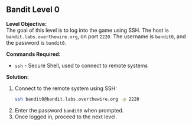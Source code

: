 ## Bandit Level 0

**Level Objective:**  
The goal of this level is to log into the game using SSH. The host is `bandit.labs.overthewire.org`, on port `2220`. The username is `bandit0`, and the password is `bandit0`.

**Commands Required:**
- `ssh` - Secure Shell, used to connect to remote systems

**Solution:**
1. Connect to the remote system using SSH:
   ```sh
   ssh bandit0@bandit.labs.overthewire.org -p 2220
   ```
2. Enter the password `bandit0` when prompted.
3. Once logged in, proceed to the next level.

